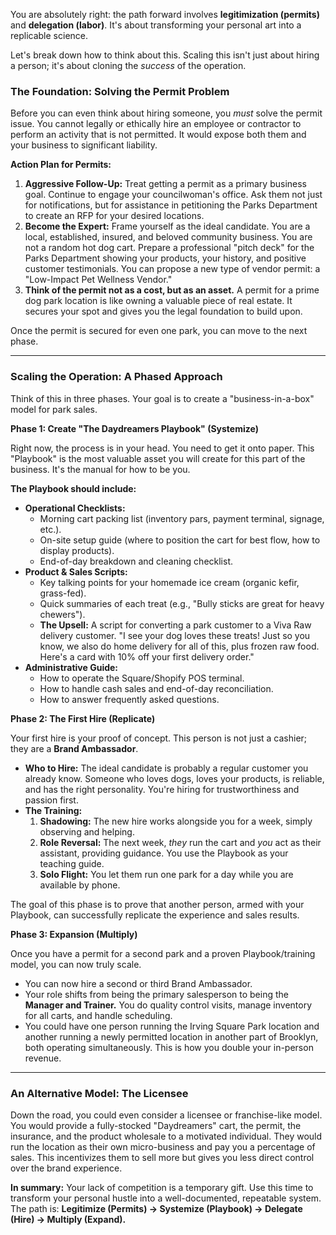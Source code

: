 
You are absolutely right: the path forward involves **legitimization (permits)** and **delegation (labor)**. It's about transforming your personal art into a replicable science.

Let's break down how to think about this. Scaling this isn't just about hiring a person; it's about cloning the *success* of the operation.

### The Foundation: Solving the Permit Problem

Before you can even think about hiring someone, you *must* solve the permit issue. You cannot legally or ethically hire an employee or contractor to perform an activity that is not permitted. It would expose both them and your business to significant liability.

**Action Plan for Permits:**

1.  **Aggressive Follow-Up:** Treat getting a permit as a primary business goal. Continue to engage your councilwoman's office. Ask them not just for notifications, but for assistance in petitioning the Parks Department to create an RFP for your desired locations.
2.  **Become the Expert:** Frame yourself as the ideal candidate. You are a local, established, insured, and beloved community business. You are not a random hot dog cart. Prepare a professional "pitch deck" for the Parks Department showing your products, your history, and positive customer testimonials. You can propose a new type of vendor permit: a "Low-Impact Pet Wellness Vendor."
3.  **Think of the permit not as a cost, but as an asset.** A permit for a prime dog park location is like owning a valuable piece of real estate. It secures your spot and gives you the legal foundation to build upon.

Once the permit is secured for even one park, you can move to the next phase.

---

### Scaling the Operation: A Phased Approach

Think of this in three phases. Your goal is to create a "business-in-a-box" model for park sales.

**Phase 1: Create "The Daydreamers Playbook" (Systemize)**

Right now, the process is in your head. You need to get it onto paper. This "Playbook" is the most valuable asset you will create for this part of the business. It's the manual for how to be you.

**The Playbook should include:**

*   **Operational Checklists:**
    *   Morning cart packing list (inventory pars, payment terminal, signage, etc.).
    *   On-site setup guide (where to position the cart for best flow, how to display products).
    *   End-of-day breakdown and cleaning checklist.
*   **Product & Sales Scripts:**
    *   Key talking points for your homemade ice cream (organic kefir, grass-fed).
    *   Quick summaries of each treat (e.g., "Bully sticks are great for heavy chewers").
    *   **The Upsell:** A script for converting a park customer to a Viva Raw delivery customer. "I see your dog loves these treats! Just so you know, we also do home delivery for all of this, plus frozen raw food. Here's a card with 10% off your first delivery order."
*   **Administrative Guide:**
    *   How to operate the Square/Shopify POS terminal.
    *   How to handle cash sales and end-of-day reconciliation.
    *   How to answer frequently asked questions.

**Phase 2: The First Hire (Replicate)**

Your first hire is your proof of concept. This person is not just a cashier; they are a **Brand Ambassador**.

*   **Who to Hire:** The ideal candidate is probably a regular customer you already know. Someone who loves dogs, loves your products, is reliable, and has the right personality. You're hiring for trustworthiness and passion first.
*   **The Training:**
    1.  **Shadowing:** The new hire works alongside you for a week, simply observing and helping.
    2.  **Role Reversal:** The next week, *they* run the cart and *you* act as their assistant, providing guidance. You use the Playbook as your teaching guide.
    3.  **Solo Flight:** You let them run one park for a day while you are available by phone.

The goal of this phase is to prove that another person, armed with your Playbook, can successfully replicate the experience and sales results.

**Phase 3: Expansion (Multiply)**

Once you have a permit for a second park and a proven Playbook/training model, you can now truly scale.

*   You can now hire a second or third Brand Ambassador.
*   Your role shifts from being the primary salesperson to being the **Manager and Trainer.** You do quality control visits, manage inventory for all carts, and handle scheduling.
*   You could have one person running the Irving Square Park location and another running a newly permitted location in another part of Brooklyn, both operating simultaneously. This is how you double your in-person revenue.

---

### An Alternative Model: The Licensee

Down the road, you could even consider a licensee or franchise-like model. You would provide a fully-stocked "Daydreamers" cart, the permit, the insurance, and the product wholesale to a motivated individual. They would run the location as their own micro-business and pay you a percentage of sales. This incentivizes them to sell more but gives you less direct control over the brand experience.

**In summary:** Your lack of competition is a temporary gift. Use this time to transform your personal hustle into a well-documented, repeatable system. The path is: **Legitimize (Permits) -> Systemize (Playbook) -> Delegate (Hire) -> Multiply (Expand).**